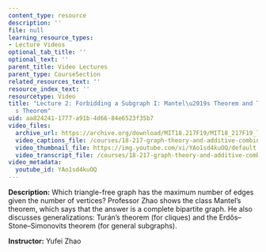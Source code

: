 ```yaml
---
content_type: resource
description: ''
file: null
learning_resource_types:
- Lecture Videos
optional_tab_title: ''
optional_text: ''
parent_title: Video Lectures
parent_type: CourseSection
related_resources_text: ''
resource_index_text: ''
resourcetype: Video
title: "Lecture 2: Forbidding a Subgraph I: Mantel\u2019s Theorem and Tur\xE1n\u2019\
  s Theorem"
uid: aa824241-1777-a91b-4d66-84e6523f35b7
video_files:
  archive_url: https://archive.org/download/MIT18.217F19/MIT18_217F19_lec02_300k.mp4
  video_captions_file: /courses/18-217-graph-theory-and-additive-combinatorics-fall-2019/da17b08519e655b1b1f06480093ecaa9_YAo1sd4kuOQ.vtt
  video_thumbnail_file: https://img.youtube.com/vi/YAo1sd4kuOQ/default.jpg
  video_transcript_file: /courses/18-217-graph-theory-and-additive-combinatorics-fall-2019/857707837d40fa189a8e04ae8f462932_YAo1sd4kuOQ.pdf
video_metadata:
  youtube_id: YAo1sd4kuOQ
---
```


**Description:** Which triangle-free graph has the maximum number of edges given the number of vertices? Professor Zhao shows the class Mantel’s theorem, which says that the answer is a complete bipartite graph. He also discusses generalizations: Turán’s theorem (for cliques) and the Erdős–Stone–Simonovits theorem (for general subgraphs).

**Instructor:** Yufei Zhao